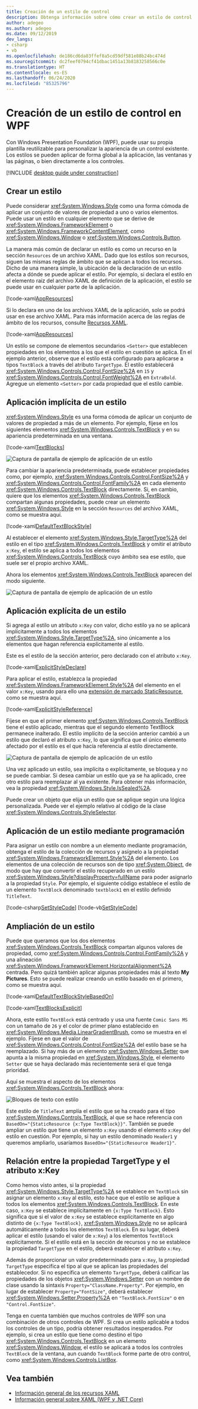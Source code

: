 ```yaml
---
title: Creación de un estilo de control
description: Obtenga información sobre cómo crear un estilo de control y hacer referencia a este en Windows Presentation Foundation y .NET Core.
author: adegeo
ms.author: adegeo
ms.date: 09/12/2019
dev_langs:
- csharp
- vb
ms.openlocfilehash: de186cd6da83ffef8a5cd59df581e88b24bc474d
ms.sourcegitcommit: dc2feef0794cf41dbac1451a13b8183258566c0e
ms.translationtype: HT
ms.contentlocale: es-ES
ms.lasthandoff: 06/24/2020
ms.locfileid: "85325796"
---
```

# <a name="create-a-style-for-a-control-in-wpf"></a>Creación de un estilo de control en WPF

Con Windows Presentation Foundation (WPF), puede usar su propia plantilla reutilizable para personalizar la apariencia de un control existente. Los estilos se pueden aplicar de forma global a la aplicación, las ventanas y las páginas, o bien directamente a los controles.

[!INCLUDE [desktop guide under construction](../../../includes/desktop-guide-preview-note.md)]

## <a name="create-a-style"></a>Crear un estilo

Puede considerar <xref:System.Windows.Style> como una forma cómoda de aplicar un conjunto de valores de propiedad a uno o varios elementos. Puede usar un estilo en cualquier elemento que se derive de <xref:System.Windows.FrameworkElement> o <xref:System.Windows.FrameworkContentElement>, como <xref:System.Windows.Window> o <xref:System.Windows.Controls.Button>.

La manera más común de declarar un estilo es como un recurso en la sección `Resources` de un archivo XAML. Dado que los estilos son recursos, siguen las mismas reglas de ámbito que se aplican a todos los recursos. Dicho de una manera simple, la ubicación de la declaración de un estilo afecta a dónde se puede aplicar el estilo. Por ejemplo, si declara el estilo en el elemento raíz del archivo XAML de definición de la aplicación, el estilo se puede usar en cualquier parte de la aplicación.

[!code-xaml[AppResources](~/samples/snippets/desktop-guide/wpf/styles-and-templates-intro/csharp/App.xaml#AppResources)]

Si lo declara en uno de los archivos XAML de la aplicación, solo se podrá usar en ese archivo XAML. Para más información acerca de las reglas de ámbito de los recursos, consulte [Recursos XAML](xaml-resources-define.md).

[!code-xaml[AppResources](~/samples/snippets/desktop-guide/wpf/styles-and-templates-intro/csharp/WindowSingleResource.xaml#WindowResources)]

Un estilo se compone de elementos secundarios `<Setter>` que establecen propiedades en los elementos a los que el estilo en cuestión se aplica. En el ejemplo anterior, observe que el estilo está configurado para aplicarse a tipos `TextBlock` a través del atributo `TargetType`. El estilo establecerá <xref:System.Windows.Controls.Control.FontSize%2A> en `15` y <xref:System.Windows.Controls.Control.FontWeight%2A> en `ExtraBold`. Agregue un elemento `<Setter>` por cada propiedad que el estilo cambie.

## <a name="apply-a-style-implicitly"></a>Aplicación implícita de un estilo

<xref:System.Windows.Style> es una forma cómoda de aplicar un conjunto de valores de propiedad a más de un elemento. Por ejemplo, fíjese en los siguientes elementos <xref:System.Windows.Controls.TextBlock> y en su apariencia predeterminada en una ventana.

[!code-xaml[TextBlocks](~/samples/snippets/desktop-guide/wpf/styles-and-templates-intro/csharp/Window1.xaml#SnippetTextBlocks)]

![Captura de pantalla de ejemplo de aplicación de un estilo](./media/styles-and-templates-overview/stylingintro-textblocksbefore.png "StylingIntro_TextBlocksBefore")

Para cambiar la apariencia predeterminada, puede establecer propiedades como, por ejemplo, <xref:System.Windows.Controls.Control.FontSize%2A> y <xref:System.Windows.Controls.Control.FontFamily%2A> en cada elemento <xref:System.Windows.Controls.TextBlock> directamente. Si, en cambio, quiere que los elementos <xref:System.Windows.Controls.TextBlock> compartan algunas propiedades, puede crear un elemento <xref:System.Windows.Style> en la sección `Resources` del archivo XAML, como se muestra aquí.

[!code-xaml[DefaultTextBlockStyle](~/samples/snippets/desktop-guide/wpf/styles-and-templates-intro/csharp/Window1.xaml#SnippetDefaultTextBlockStyle)]

Al establecer el elemento <xref:System.Windows.Style.TargetType%2A> del estilo en el tipo <xref:System.Windows.Controls.TextBlock> y omitir el atributo `x:Key`, el estilo se aplica a todos los elementos <xref:System.Windows.Controls.TextBlock> cuyo ámbito sea ese estilo, que suele ser el propio archivo XAML.

Ahora los elementos <xref:System.Windows.Controls.TextBlock> aparecen del modo siguiente.

![Captura de pantalla de ejemplo de aplicación de un estilo](./media/styles-and-templates-overview/stylingintro-textblocksbasestyle.png "StylingIntro_TextBlocksBaseStyle")

## <a name="apply-a-style-explicitly"></a>Aplicación explícita de un estilo

Si agrega al estilo un atributo `x:Key` con valor, dicho estilo ya no se aplicará implícitamente a todos los elementos <xref:System.Windows.Style.TargetType%2A>, sino únicamente a los elementos que hagan referencia explícitamente al estilo.

Este es el estilo de la sección anterior, pero declarado con el atributo `x:Key`.

[!code-xaml[ExplicitStyleDeclare](~/samples/snippets/desktop-guide/wpf/styles-and-templates-intro/csharp/WindowExplicitStyle.xaml#ExplicitStyleDeclare)]

Para aplicar el estilo, establezca la propiedad <xref:System.Windows.FrameworkElement.Style%2A> del elemento en el valor `x:Key`, usando para ello una [extensión de marcado StaticResource](../../framework/wpf/advanced/staticresource-markup-extension.md), como se muestra aquí.

[!code-xaml[ExplicitStyleReference](~/samples/snippets/desktop-guide/wpf/styles-and-templates-intro/csharp/WindowExplicitStyle.xaml#ExplicitStyleReference)]

Fíjese en que el primer elemento <xref:System.Windows.Controls.TextBlock> tiene el estilo aplicado, mientras que el segundo elemento TextBlock permanece inalterado. El estilo implícito de la sección anterior cambió a un estilo que declaró el atributo `x:Key`, lo que significa que el único elemento afectado por el estilo es el que hacía referencia al estilo directamente.

![Captura de pantalla de ejemplo de aplicación de un estilo](./media/styles-and-templates-overview/create-a-style-explicit-textblock.png "create-a-style-explicit-textblock")

Una vez aplicado un estilo, sea implícita o explícitamente, se bloquea y no se puede cambiar. Si desea cambiar un estilo que ya se ha aplicado, cree otro estilo para reemplazar al ya existente. Para obtener más información, vea la propiedad <xref:System.Windows.Style.IsSealed%2A>.

Puede crear un objeto que elija un estilo que se aplique según una lógica personalizada. Puede ver el ejemplo relativo al código de la clase <xref:System.Windows.Controls.StyleSelector>.

## <a name="apply-a-style-programmatically"></a>Aplicación de un estilo mediante programación

Para asignar un estilo con nombre a un elemento mediante programación, obtenga el estilo de la colección de recursos y asígnelo a la propiedad <xref:System.Windows.FrameworkElement.Style%2A> del elemento. Los elementos de una colección de recursos son de tipo <xref:System.Object>, de modo que hay que convertir el estilo recuperado en un estilo <xref:System.Windows.Style?displayProperty=fullName> para poder asignarlo a la propiedad `Style`. Por ejemplo, el siguiente código establece el estilo de un elemento `TextBlock` denominado `textblock1` en el estilo definido `TitleText`.

[!code-csharp[SetStyleCode](~/samples/snippets/desktop-guide/wpf/styles-and-templates-intro/csharp/Window2.xaml.cs#SnippetSetStyleCode)]
[!code-vb[SetStyleCode](~/samples/snippets/desktop-guide/wpf/styles-and-templates-intro/vb/MainWindow.xaml.vb#SnippetSetStyleCode)]

## <a name="extend-a-style"></a>Ampliación de un estilo

Puede que queramos que los dos elementos <xref:System.Windows.Controls.TextBlock> compartan algunos valores de propiedad, como <xref:System.Windows.Controls.Control.FontFamily%2A> y una alineación <xref:System.Windows.FrameworkElement.HorizontalAlignment%2A> centrada. Pero quizá también aplicar algunas propiedades más al texto **My Pictures**. Esto se puede realizar creando un estilo basado en el primero, como se muestra aquí.

[!code-xaml[DefaultTextBlockStyleBasedOn](~/samples/snippets/desktop-guide/wpf/styles-and-templates-intro/csharp/Window2.xaml#SnippetDefaultTextBlockStyleBasedOn)]

[!code-xaml[TextBlocksExplicit](~/samples/snippets/desktop-guide/wpf/styles-and-templates-intro/csharp/Window2.xaml#SnippetTextBlocksExplicit)]

Ahora, este estilo `TextBlock` está centrado y usa una fuente `Comic Sans MS` con un tamaño de `26` y el color de primer plano establecido en <xref:System.Windows.Media.LinearGradientBrush>, como se muestra en el ejemplo. Fíjese en que el valor de <xref:System.Windows.Controls.Control.FontSize%2A> del estilo base se ha reemplazado. Si hay más de un elemento <xref:System.Windows.Setter> que apunta a la misma propiedad en <xref:System.Windows.Style>, el elemento `Setter` que se haya declarado más recientemente será el que tenga prioridad.

Aquí se muestra el aspecto de los elementos <xref:System.Windows.Controls.TextBlock> ahora:

![Bloques de texto con estilo](./media/styles-and-templates-overview/stylingintro-textblocks.png "StylingIntro_TextBlocks")

Este estilo de `TitleText` amplía el estilo que se ha creado para el tipo <xref:System.Windows.Controls.TextBlock>, al que se hace referencia con `BasedOn="{StaticResource {x:Type TextBlock}}"`. También se puede ampliar un estilo que tiene un elemento `x:Key` usando el elemento `x:Key` del estilo en cuestión. Por ejemplo, si hay un estilo denominado `Header1` y queremos ampliarlo, usaríamos `BasedOn="{StaticResource Header1}"`.

## <a name="relationship-of-the-targettype-property-and-the-xkey-attribute"></a>Relación entre la propiedad TargetType y el atributo x:Key

Como hemos visto antes, si la propiedad <xref:System.Windows.Style.TargetType%2A> se establece en `TextBlock` sin asignar un elemento `x:Key` al estilo, esto hace que el estilo se aplique a todos los elementos <xref:System.Windows.Controls.TextBlock>. En este caso, `x:Key` se establece implícitamente en `{x:Type TextBlock}`. Esto significa que si el valor de `x:Key` se establece explícitamente en algo distinto de `{x:Type TextBlock}`, <xref:System.Windows.Style> no se aplicará automáticamente a todos los elementos `TextBlock`. En su lugar, deberá aplicar el estilo (usando el valor de `x:Key`) a los elementos `TextBlock` explícitamente. Si el estilo está en la sección de recursos y no se establece la propiedad `TargetType` en el estilo, deberá establecer el atributo `x:Key`.

Además de proporcionar un valor predeterminado para `x:Key`, la propiedad `TargetType` especifica el tipo al que se aplican las propiedades del establecedor. Si no especifica un elemento `TargetType`, deberá calificar las propiedades de los objetos <xref:System.Windows.Setter> con un nombre de clase usando la sintaxis `Property="ClassName.Property"`. Por ejemplo, en lugar de establecer `Property="FontSize"`, deberá establecer <xref:System.Windows.Setter.Property%2A> en `"TextBlock.FontSize"` o en `"Control.FontSize"`.

Tenga en cuenta también que muchos controles de WPF son una combinación de otros controles de WPF. Si crea un estilo aplicable a todos los controles de un tipo, podría obtener resultados inesperados. Por ejemplo, si crea un estilo que tiene como destino el tipo <xref:System.Windows.Controls.TextBlock> en un elemento <xref:System.Windows.Window>, el estilo se aplicará a todos los controles `TextBlock` de la ventana, aun cuando `TextBlock` forme parte de otro control, como <xref:System.Windows.Controls.ListBox>.

## <a name="see-also"></a>Vea también

<!-- - [Create a style for a control](styles-templates-create-apply-template.md) -->
- [Información general de los recursos XAML](xaml-resources-define.md)
- [Información general sobre XAML (WPF y .NET Core)](xaml.md)
